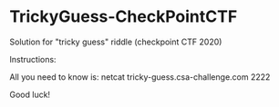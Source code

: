 # TrickyGuess-CheckPointCTF

Solution for "tricky guess" riddle (checkpoint CTF 2020)

Instructions:

All you need to know is: netcat tricky-guess.csa-challenge.com 2222

Good luck!
